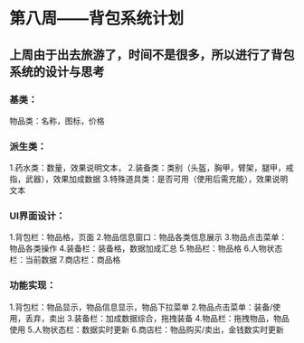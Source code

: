 # 第八周——背包系统计划
## 上周由于出去旅游了，时间不是很多，所以进行了背包系统的设计与思考
### 基类：
物品类：名称，图标，价格
### 派生类：
1.药水类：数量，效果说明文本，
2.装备类：类别（头盔，胸甲，臂架，腿甲，戒指，武器），效果加成数据
3.特殊道具类：是否可用（使用后需充能），效果说明文本
### UI界面设计：
1.背包栏：物品格，页面
2.物品信息窗口：物品各类信息展示
3.物品点击菜单：物品各类操作
4.装备栏：装备格，数据加成汇总
5.物品栏：物品格
6.人物状态栏：当前数据
7.商店栏：商品格
### 功能实现：
1.背包栏：物品显示，物品信息显示，物品下拉菜单
2.物品点击菜单：装备/使用，丢弃，卖出
3.装备栏：加成数据综合，拖拽装备
4.物品栏：拖拽物品，物品使用
5.人物状态栏：数据实时更新
6.商店栏：物品购买/卖出，金钱数实时更新